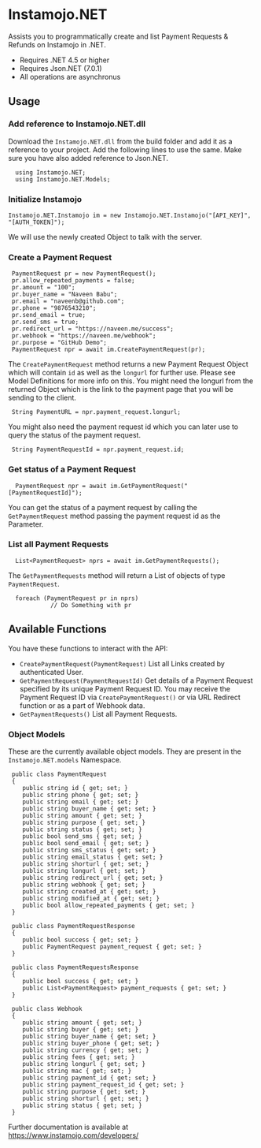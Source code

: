 # Instamojo.NET

Assists you to programmatically create and list Payment Requests & Refunds on Instamojo in .NET.

* Requires .NET 4.5 or higher
* Requires Json.NET (7.0.1)
* All operations are asynchronus


## Usage

### Add reference to Instamojo.NET.dll

Download the `Instamojo.NET.dll` from the build folder and add it as a reference to your project. Add the following lines to use the same. Make sure you have also added reference to Json.NET.

      using Instamojo.NET;
      using Instamojo.NET.Models;

### Initialize Instamojo

    Instamojo.NET.Instamojo im = new Instamojo.NET.Instamojo("[API_KEY]", "[AUTH_TOKEN]");

We will use the newly created Object to talk with the server.

### Create a Payment Request

     PaymentRequest pr = new PaymentRequest();
     pr.allow_repeated_payments = false;        
     pr.amount = "100";
     pr.buyer_name = "Naveen Babu";
     pr.email = "naveenb@github.com";
     pr.phone = "9876543210";
     pr.send_email = true;
     pr.send_sms = true;
     pr.redirect_url = "https://naveen.me/success";
     pr.webhook = "https://naveen.me/webhook";
     pr.purpose = "GitHub Demo";
     PaymentRequest npr = await im.CreatePaymentRequest(pr);

The `CreatePaymentRequest` method returns a new Payment Request Object which will contain `id` as well as the `longurl` for further use. Please see Model Definitions for more info on this. You might need the longurl from the returned Object which is the link to the payment page that you will be sending to the client.

     String PaymentURL = npr.payment_request.longurl;

You might also need the payment request id which you can later use to query the status of the payment request. 

     String PaymentRequestId = npr.payment_request.id;

### Get status of a Payment Request

      PaymentRequest npr = await im.GetPaymentRequest("[PaymentRequestId]");

You can get the status of a payment request by calling the `GetPaymentRequest` method passing the payment request id as the Parameter.

### List all Payment Requests

      List<PaymentRequest> nprs = await im.GetPaymentRequests();

The `GetPaymentRequests` method will return a List of objects of type `PaymentRequest`. 

      foreach (PaymentRequest pr in nprs)
                // Do Something with pr

## Available Functions

You have these functions to interact with the API:

  * `CreatePaymentRequest(PaymentRequest)` List all Links created by authenticated User.
  * `GetPaymentRequest(PaymentRequestId)` Get details of a Payment Request specified by its unique Payment Request ID. You may receive the Payment Request ID via `CreatePaymentRequest()` or via URL Redirect function or as a part of Webhook data.
  * `GetPaymentRequests()` List all Payment Requests.

### Object Models

These are the currently available object models. They are present in the `Instamojo.NET.models` Namespace.

     public class PaymentRequest
     {
        public string id { get; set; }
        public string phone { get; set; }
        public string email { get; set; }
        public string buyer_name { get; set; }
        public string amount { get; set; }
        public string purpose { get; set; }
        public string status { get; set; }
        public bool send_sms { get; set; }
        public bool send_email { get; set; }
        public string sms_status { get; set; }
        public string email_status { get; set; }
        public string shorturl { get; set; }
        public string longurl { get; set; }
        public string redirect_url { get; set; }
        public string webhook { get; set; }
        public string created_at { get; set; }
        public string modified_at { get; set; }
        public bool allow_repeated_payments { get; set; }
     }

     public class PaymentRequestResponse
     {
        public bool success { get; set; }
        public PaymentRequest payment_request { get; set; }
     }

     public class PaymentRequestsResponse
     {
        public bool success { get; set; }
        public List<PaymentRequest> payment_requests { get; set; }
     }

     public class Webhook
     {
        public string amount { get; set; }
        public string buyer { get; set; }
        public string buyer_name { get; set; }
        public string buyer_phone { get; set; }
        public string currency { get; set; }
        public string fees { get; set; }
        public string longurl { get; set; }
        public string mac { get; set; }
        public string payment_id { get; set; }
        public string payment_request_id { get; set; }
        public string purpose { get; set; }
        public string shorturl { get; set; }
        public string status { get; set; }
     }

Further documentation is available at https://www.instamojo.com/developers/
